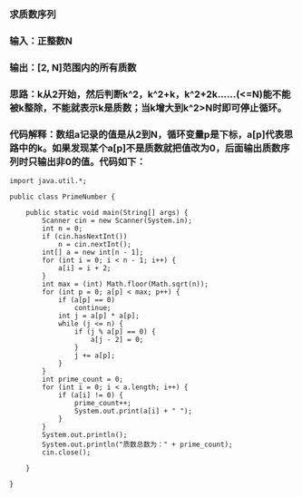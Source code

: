 ### 求质数序列
### 输入：正整数N

### 输出：[2, N]范围内的所有质数

### 思路：k从2开始，然后判断k^2，k^2+k，k^2+2k......(<=N)能不能被k整除，不能就表示k是质数；当k增大到k^2>N时即可停止循环。

### 代码解释：数组a记录的值是从2到N，循环变量p是下标，a[p]代表思路中的k。如果发现某个a[p]不是质数就把值改为0，后面输出质数序列时只输出非0的值。代码如下：

```
import java.util.*;

public class PrimeNumber {

	public static void main(String[] args) {
		Scanner cin = new Scanner(System.in);
		int n = 0;
		if (cin.hasNextInt())
			n = cin.nextInt();
		int[] a = new int[n - 1];
		for (int i = 0; i < n - 1; i++) {
			a[i] = i + 2;
		}
		int max = (int) Math.floor(Math.sqrt(n));
		for (int p = 0; a[p] < max; p++) {
			if (a[p] == 0)
				continue;
			int j = a[p] * a[p];
			while (j <= n) {
				if (j % a[p] == 0) {
					a[j - 2] = 0;
				}
				j += a[p];
			}
		}
		int prime_count = 0;
		for (int i = 0; i < a.length; i++) {
			if (a[i] != 0) {
				prime_count++;
				System.out.print(a[i] + " ");
			}
		}
		System.out.println();
		System.out.println("质数总数为：" + prime_count);
		cin.close();

	}

}
```
